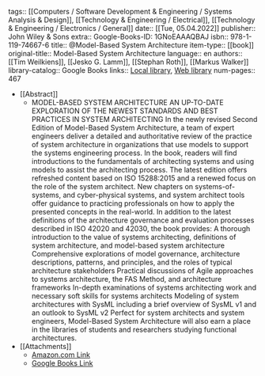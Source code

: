 tags:: [[Computers / Software Development & Engineering / Systems Analysis & Design]], [[Technology & Engineering / Electrical]], [[Technology & Engineering / Electronics / General]]
date:: [[Tue, 05.04.2022]]
publisher:: John Wiley & Sons
extra:: Google-Books-ID: 1GNoEAAAQBAJ
isbn:: 978-1-119-74667-6
title:: @Model-Based System Architecture
item-type:: [[book]]
original-title:: Model-Based System Architecture
language:: en
authors:: [[Tim Weilkiens]], [[Jesko G. Lamm]], [[Stephan Roth]], [[Markus Walker]]
library-catalog:: Google Books
links:: [Local library](zotero://select/library/items/UCW6EQ5U), [Web library](https://www.zotero.org/users/6520516/items/UCW6EQ5U)
num-pages:: 467

- [[Abstract]]
	- MODEL-BASED SYSTEM ARCHITECTURE AN UP-TO-DATE EXPLORATION OF THE NEWEST STANDARDS AND BEST PRACTICES IN SYSTEM ARCHITECTING In the newly revised Second Edition of Model-Based System Architecture, a team of expert engineers deliver a detailed and authoritative review of the practice of system architecture in organizations that use models to support the systems engineering process. In the book, readers will find introductions to the fundamentals of architecting systems and using models to assist the architecting process. The latest edition offers refreshed content based on ISO 15288:2015 and a renewed focus on the role of the system architect. New chapters on systems-of-systems, and cyber-physical systems, and system architect tools offer guidance to practicing professionals on how to apply the presented concepts in the real-world. In addition to the latest definitions of the architecture governance and evaluation processes described in ISO 42020 and 42030, the book provides: A thorough introduction to the value of systems architecting, definitions of system architecture, and model-based system architecture Comprehensive explorations of model governance, architecture descriptions, patterns, and principles, and the roles of typical architecture stakeholders Practical discussions of Agile approaches to systems architecture, the FAS Method, and architecture frameworks In-depth examinations of systems architecting work and necessary soft skills for systems architects Modeling of system architectures with SysML including a brief overview of SysML v1 and an outlook to SysML v2 Perfect for system architects and system engineers, Model-Based System Architecture will also earn a place in the libraries of students and researchers studying functional architectures.
- [[Attachments]]
	- [Amazon.com Link](https://www.amazon.com/Model-Based-Architecture-Systems-Engineering-Management/dp/1118893646)
	- [Google Books Link](https://books.google.ru/books?id=1GNoEAAAQBAJ)